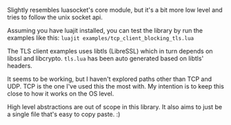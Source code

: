 Slightly resembles luasocket's core module, but it's a bit more low level and tries to follow the unix socket api.

Assuming you have luajit installed, you can test the library by run the examples like this: 
`luajit examples/tcp_client_blocking_tls.lua`

The TLS client examples uses libtls (LibreSSL) which in turn depends on libssl and libcrypto. `tls.lua` has been auto generated based on libtls' headers.

It seems to be working, but I haven't explored paths other than TCP and UDP. TCP is the one I've used this the most with. My intention is to keep this close to how it works on the OS level. 

High level abstractions are out of scope in this library. It also aims to just be a single file that's easy to copy paste. :)
